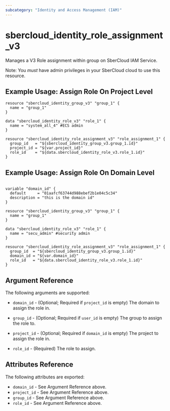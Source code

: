 ```yaml
---
subcategory: "Identity and Access Management (IAM)"
---
```


# sbercloud\_identity\_role\_assignment_v3

Manages a V3 Role assignment within group on SberCloud IAM Service.

Note: You _must_ have admin privileges in your SberCloud cloud to use
this resource. 

## Example Usage: Assign Role On Project Level

```hcl
resource "sbercloud_identity_group_v3" "group_1" {
  name = "group_1"
}

data "sbercloud_identity_role_v3" "role_1" {
  name = "system_all_4" #ECS admin
}

resource "sbercloud_identity_role_assignment_v3" "role_assignment_1" {
  group_id   = "${sbercloud_identity_group_v3.group_1.id}"
  project_id = "${var.project_id}"
  role_id    = "${data.sbercloud_identity_role_v3.role_1.id}"
}
```

## Example Usage: Assign Role On Domain Level

```hcl

variable "domain_id" {
  default     = "01aafcf63744d988ebef2b1e04c5c34"
  description = "this is the domain id"
}

resource "sbercloud_identity_group_v3" "group_1" {
  name = "group_1"
}

data "sbercloud_identity_role_v3" "role_1" {
  name = "secu_admin" #security admin
}

resource "sbercloud_identity_role_assignment_v3" "role_assignment_1" {
  group_id  = "${sbercloud_identity_group_v3.group_1.id}"
  domain_id = "${var.domain_id}"
  role_id   = "${data.sbercloud_identity_role_v3.role_1.id}"
}

```

## Argument Reference

The following arguments are supported:

* `domain_id` - (Optional; Required if `project_id` is empty) The domain to assign the role in.

* `group_id` - (Optional; Required if `user_id` is empty) The group to assign the role to.

* `project_id` - (Optional; Required if `domain_id` is empty) The project to assign the role in.

* `role_id` - (Required) The role to assign.

## Attributes Reference

The following attributes are exported:

* `domain_id` - See Argument Reference above.
* `project_id` - See Argument Reference above.
* `group_id` - See Argument Reference above.
* `role_id` - See Argument Reference above.
